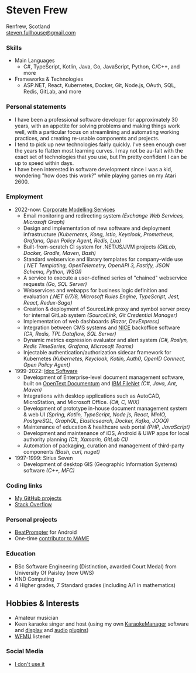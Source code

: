 # Steven Frew

Renfrew, Scotland \
steven.fullhouse@gmail.com

### Skills

- Main Languages
  - C#, TypeScript, Kotlin, Java, Go, JavaScript, Python, C/C++, and more
- Frameworks & Technologies
  - ASP.NET, React, Kubernetes, Docker, Git, Node.js, OAuth, SQL, Redis, GitLab, and more

### Personal statements

- I have been a professional software developer for approximately 30 years, with an appetite for solving problems and making things work well, with a particular focus on streamlining and automating working practices, and creating re-usable components and projects.
- I tend to pick up new technologies fairly quickly. I've seen enough over the years to flatten most learning curves. I may not be au-fait with the exact set of technologies that you use, but I’m pretty confident I can be up to speed within days.
- I have been interested in software development since I was a kid, wondering "how does this work?" while playing games on my Atari 2600.

### Employment

- 2022-now: [Corporate Modelling Services](https://www.corporatemodelling.com/)
  - Email monitoring and redirecting system _(Exchange Web Services, Microsoft Graph)_
  - Design and implementation of new software and deployment infrastructure _(Kubernetes, Kong, Istio, Keycloak, Prometheus, Grafana, Open Policy Agent, Redis, Lua)_
  - Built-from-scratch CI system for .NET/JS/JVM projects _(GitLab, Docker, Gradle, Maven, Bash)_
  - Standard webservice and library templates for company-wide use _(.NET Templating, OpenTelemetry, OpenAPI 3, Fastify, JSON Schema, Python, WSGI)_
  - A service to execute a user-defined series of "chained" webservice requests _(Go, SQL Server)_
  - Webservices and webapps for business logic definition and evaluation _(.NET 6/7/8, Microsoft Rules Engine, TypeScript, Jest, React, Redux-Saga)_
  - Creation & deployment of SourceLink proxy and symbol server proxy for internal GitLab system _(SourceLink, Git Credential Manager)_
  - Implementation of web dashboards _(Razor, DevExpress)_
  - Integration between CMS systems and [NICE](https://www.nice.com/products/performance-management/back-office) backoffice software _(C#, Redis, TPL Dataflow, SQL Server)_
  - Dynamic metrics expression evaluator and alert system _(C#, Roslyn, Redis TimeSeries, Grafana, Microsoft Teams)_
  - Injectable authentication/authorization sidecar framework for Kubernetes _(Kubernetes, Keycloak, Kotlin, Auth0, OpenID Connect, Open Policy Agent)_
- 1999-2022: [Idox Software](https://www.idoxgroup.com/)
  - Development of Enterprise-level document management software, built on [OpenText Documentum](https://www.opentext.com/products-and-solutions/products/enterprise-content-management/documentum-platform) and [IBM FileNet](https://www.ibm.com/uk-en/products/filenet-content-manager) _(C#, Java, Ant, Maven)_
  - Integrations with desktop applications such as AutoCAD, MicroStation, and Microsoft Office. _(C#, C, WiX)_
  - Development of prototype in-house document management system & web UI _(Spring, Kotlin, TypeScript, Node.js, React, MinIO, PostgreSQL, GraphQL, Elasticsearch, Docker, Kafka, JOOQ)_
  - Maintenance of education & healthcare web portal _(PHP, JavaScript)_
  - Development and maintenance of iOS, Android & UWP apps for local authority planning _(C#, Xamarin, GitLab CI)_
  - Automation of packaging, curation and management of third-party components _(Bash, curl, nuget)_
- 1997-1999: Sirius Seven
  - Development of desktop GIS (Geographic Information Systems) software _(C++, MFC)_

### Coding links

- [My GitHub projects](https://github.com/peeveen?tab=repositories)
- [Stack Overflow](https://stackoverflow.com/users/10444879/steven-frew)

### Personal projects

- [BeatPrompter](https://play.google.com/store/apps/details?id=com.stevenfrew.beatprompter) for Android
- One-time [contributor to MAME](https://wiki.mamedev.org/index.php/MAME_0.34b1)

### Education

- BSc Software Engineering (Distinction, awarded Court Medal) from University Of Paisley (now UWS)
- HND Computing
- 4 Higher grades, 7 Standard grades (including A/1 in mathematics)

## Hobbies & Interests

- Amateur musician
- Keen karaoke singer and host (using my own [KaraokeManager](https://github.com/peeveen/karaokemanager) software and [display](https://github.com/peeveen/gen_cdgPro) and [audio](https://github.com/peeveen/gen_autoDJ) [plugins](https://github.com/peeveen/gen_singersQueue))
- [WFMU](http://wfmu.org/profile/971948337/Frew) listener

### Social Media

- [I don't use it](https://www.youtube.com/watch?v=cDGlN6mluGA&autoplay=1)
